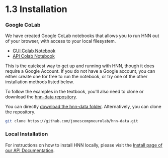 <!--
# Title: 1.3 Installation
# Updated: 2025-03-06
#
# Contributors:
    # Joyce Gao

-->


# 1.3 Installation

### Google CoLab

We have created Google CoLab notebooks that allows you to run HNN out of your browser, with access to your local filesystem.

- [GUI Colab Notebook](https://colab.research.google.com/drive/1yyjuEBimIu_f7_0Nf3YLwUiVOO7ZrKK3?usp=sharing)
- [API Colab Notebook](https://colab.research.google.com/drive/1FcNhHatsuxl-pACIFn7V6H5J4GPfZ1t8)

This is the quickest way to get up and running with HNN, though it does require a Google Account. If you do not have a Google account, you can either create one for free to run the notebook, or try one of the other installation methods listed below.

To follow the examples in the textbook, you'll also need to clone or download the [hnn-data repository](https://github.com/jonescompneurolab/hnn-data).

You can directly [download the hnn-data folder](https://github.com/jonescompneurolab/hnn-data/archive/refs/heads/main.zip). Alternatively, you can clone the repository.

```bash
git clone https://github.com/jonescompneurolab/hnn-data.git
```

### Local Installation
For instructions on how to install HNN locally, please visit the [Install page of our API Documentation](https://jonescompneurolab.github.io/hnn-core/stable/index.html).

